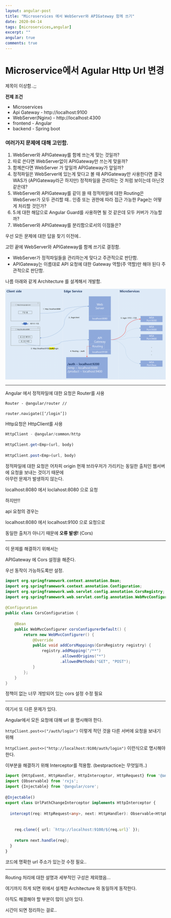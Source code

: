 ```yaml
---
layout: angular-post
title: "Microservices 에서 WebServer와 APIGateway 함께 쓰기"
date: 2020-04-14
tags: [microservices,angular]
excerpt: ""
angular: true
comments: true
---
```


# Microservice에서 Agular Http Url 변경

제목이 이상함..;;

**전제 조건**
 - Microservices
 - Api Gateway - http://localhost:9100
 - WebServer(Nginx) - http://localhost:4300
 - frontend - Angular
 - backend - Spring boot
 

### 여러가지 문제에 대해 고민함.  

1. WebServer와 APIGateway를 함께 쓰는게 맞는 것일까?
2. 따로 쓴다면 WebServer없이 APIGateway만 쓰는게 맞을까?  
3. 함께쓴다면 WebServer 가 앞일까 APIGateway가 앞일까?  
4. 정적파일은 WebServer에 있는게 맞다고 볼 때 APIGateway만 사용한다면 결국 WAS가 (APIGateway라곤 하지만) 정적파일을 관리하는 것 처럼 보이는데 아닌것 같은데?  
5. WebServer와 APIGateway를 같이 쓸 때 정적파일에 대한 Routing은 WebServer가 모두 관리할 때.. 인증 또는 권한에 따라 접근 가능한 Page는 어떻게 처리할 것인가?  
6. 5.에 대한 해답으로 Angular Guard를 사용하면 될 것 같은데 모두 커버가 가능할까?
7. WebServer와 APIGateway를 분리함으로서의 이점들은?

우선 모든 문제에 대한 답을 찾기 이전에.. 

고민 끝에 WebServer와 APIGateway를 함께 쓰기로 결정함.

 - WebServer가 정적파일들을 관리하는게 맞다고 주관적으로 판단함.  
 - APIGateway는 이름대로 API 요청에 대한 Gateway 역할(주 역할)만 해야 된다 주관적으로 판단함.    

나름 아래와 같게 Architecture 를 설계해서 개발함.  

![Edge](https://github.com/ixtears23/img/blob/master/EdgeService.gif?raw=true)  


---

Angular 에서 정적파일에 대한 요청은 Router를 사용

~~~typestript
Router - @angular/router // 

router.navigate([‘/login’])
~~~

Http요청은 HttpClient를 사용

~~~typescript
HttpClient - @angular/common/http

HttpClient.get<Emp>(url, body)

HttpClient.post<Emp>(url, body)
~~~

정적파일에 대한 요청은 어차피 origin 현재 브라우저가 가리키는 동일한 출처인 웹서버에 요청을 보내는 것이기 때문에  
아무런 문제가 발생하지 않는다.

localhost:8080 에서 loclahost:8080 으로 요청  

하지만!!

api 요청의 경우는  

localhost:8080 에서 localhost:9100 으로 요청으로  

동일한 출처가 아니기 때문에 **오류 발생!** (Cors)  


---

이 문제를 해결하기 위해서는

APIGateway 에 Cors 설정을 해준다.  

우선 동작이 가능하도록만 설정.  

~~~java
import org.springframework.context.annotation.Bean;
import org.springframework.context.annotation.Configuration;
import org.springframework.web.servlet.config.annotation.CorsRegistry;
import org.springframework.web.servlet.config.annotation.WebMvcConfigurer;

@Configuration
public class CorsConfiguration {

    @Bean
    public WebMvcConfigurer corsConfigurerDefault() {
        return new WebMvcConfigurer() {
            @Override
            public void addCorsMappings(CorsRegistry registry) {
                registry.addMapping("/**")
                        .allowedOrigins("*")
                        .allowedMethods("GET", "POST");
            }
        };
    }
}
~~~

정책이 없는 너무 개방되어 있는 cors 설정 수정 필요

---

여기서 또 다른 문제가 있다.


Angular에서 모든 요청에 대해 url 을 명시해야 한다.  


`httpClient.post<>("/auth/login")` 이렇게 적던 것을 다른 서버에 요청을 보내기 위해  

`httpClient.post<>("http://localhost:9100/auth/login")` 이런식으로 명시해야 한다.  


이부분을 해결하기 위해 Interceptor를 적용함. (bestpractice는 무엇일까..)  

~~~typescript
import {HttpEvent, HttpHandler, HttpInterceptor, HttpRequest} from '@angular/common/http';
import {Observable} from 'rxjs';
import {Injectable} from '@angular/core';

@Injectable()
export class UrlPathChangeInterceptor implements HttpInterceptor {

  intercept(req: HttpRequest<any>, next: HttpHandler): Observable<HttpEvent<any>> {


    req.clone({ url: `http://localhost:9100/${req.url}` });

    return next.handle(req);
  }
}
~~~

코드에 명확한 url 주소가 있는것 수정 필요..

---

Routing 처리에 대한 설명과 세부적인 구성은 제외했음...

여기까지 하게 되면 위에서 설계한 Architecture 와 동일하게 동작한다.  


아직도 해결해야 할 부분이 많이 남아 있다.  

시간이 되면 정리하는 걸로.. 
